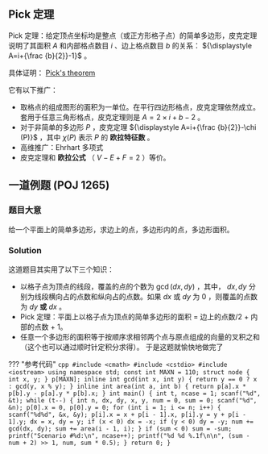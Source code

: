 ## Pick 定理

Pick 定理：给定顶点坐标均是整点（或正方形格子点）的简单多边形，皮克定理说明了其面积 ${\displaystyle A}$ 和内部格点数目 ${\displaystyle i}$ 、边上格点数目 ${\displaystyle b}$ 的关系： ${\displaystyle A=i+{\frac {b}{2}}-1}$ 。

具体证明： [Pick's theorem](https://en.wikipedia.org/wiki/Pick%27s_theorem) 

它有以下推广：

-   取格点的组成图形的面积为一单位。在平行四边形格点，皮克定理依然成立。套用于任意三角形格点，皮克定理则是 ${\displaystyle A=2 \times i+b-2}$ 。
-   对于非简单的多边形 ${\displaystyle P}$ ，皮克定理 ${\displaystyle A=i+{\frac {b}{2}}-\chi (P)}$ ，其中 ${\displaystyle \chi (P)}$ 表示 ${\displaystyle P}$ 的 **欧拉特征数** 。
-   高维推广：Ehrhart 多项式
-   皮克定理和 **欧拉公式** （ ${\displaystyle V-E+F=2}$ ）等价。

## 一道例题 (POJ 1265)

### 题目大意

给一个平面上的简单多边形，求边上的点，多边形内的点，多边形面积。

### Solution

这道题目其实用了以下三个知识：

-   以格子点为顶点的线段，覆盖的点的个数为 $\gcd(dx,dy)$ ，其中， $dx,dy$ 分别为线段横向占的点数和纵向占的点数。如果 $dx$ 或 $dy$ 为 $0$ ，则覆盖的点数为 $dy$  **或**  $dx$ 。
-   Pick 定理：平面上以格子点为顶点的简单多边形的面积 = 边上的点数/2 + 内部的点数 + 1。
-   任意一个多边形的面积等于按顺序求相邻两个点与原点组成的向量的叉积之和（这个也可以通过顺时针定积分求得）。
     于是这题就愉快地做完了

??? "参考代码"
    ```cpp
    #include <cmath>
    #include <cstdio>
    #include <iostream>
    using namespace std;
    const int MAXN = 110;
    struct node {
      int x, y;
    } p[MAXN];
    inline int gcd(int x, int y) { return y == 0 ? x : gcd(y, x % y); }
    inline int area(int a, int b) { return p[a].x * p[b].y - p[a].y * p[b].x; }
    int main() {
      int t, ncase = 1;
      scanf("%d", &t);
      while (t--) {
        int n, dx, dy, x, y, num = 0, sum = 0;
        scanf("%d", &n);
        p[0].x = 0, p[0].y = 0;
        for (int i = 1; i <= n; i++) {
          scanf("%d%d", &x, &y);
          p[i].x = x + p[i - 1].x, p[i].y = y + p[i - 1].y;
          dx = x, dy = y;
          if (x < 0) dx = -x;
          if (y < 0) dy = -y;
          num += gcd(dx, dy);
          sum += area(i - 1, i);
        }
        if (sum < 0) sum = -sum;
        printf("Scenario #%d:\n", ncase++);
        printf("%d %d %.1f\n\n", (sum - num + 2) >> 1, num, sum * 0.5);
      }
      return 0;
    }
    ```
